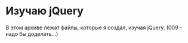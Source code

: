 # Изучаю jQuery
В этом архиве лежат файлы, которые я создал, изучая jQuery. 
(009 - надо бы доделать...)